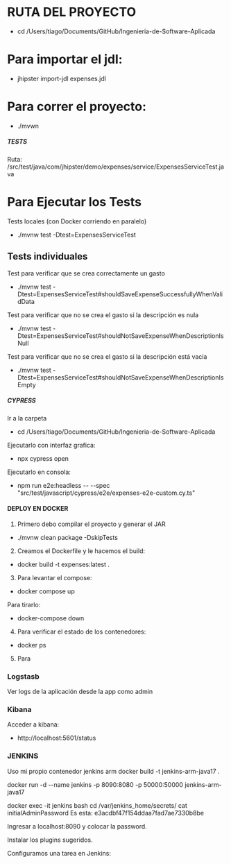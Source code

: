 # RUTA DEL PROYECTO

- cd /Users/tiago/Documents/GitHub/Ingenieria-de-Software-Aplicada


# Para importar el jdl:

- jhipster import-jdl expenses.jdl

# Para correr el proyecto:

- ./mvwn

##### TESTS

Ruta: /src/test/java/com/jhipster/demo/expenses/service/ExpensesServiceTest.java

# Para Ejecutar los Tests
 Tests locales (con Docker corriendo en paralelo)

- ./mvnw test -Dtest=ExpensesServiceTest

## Tests individuales

Test para verificar que se crea correctamente un gasto

- ./mvnw test -Dtest=ExpensesServiceTest#shouldSaveExpenseSuccessfullyWhenValidData

Test para verificar que no se crea el gasto si la descripción es nula

- ./mvnw test -Dtest=ExpensesServiceTest#shouldNotSaveExpenseWhenDescriptionIsNull

Test para verificar que no se crea el gasto si la descripción está vacía

- ./mvnw test -Dtest=ExpensesServiceTest#shouldNotSaveExpenseWhenDescriptionIsEmpty

##### CYPRESS

Ir a la carpeta

- cd /Users/tiago/Documents/GitHub/Ingenieria-de-Software-Aplicada

Ejecutarlo con interfaz grafica:

- npx cypress open

Ejecutarlo en consola:

- npm run e2e:headless -- --spec "src/test/javascript/cypress/e2e/expenses-e2e-custom.cy.ts"

#### DEPLOY EN DOCKER

1. Primero debo compilar el proyecto y generar el JAR

- ./mvnw clean package -DskipTests

2. Creamos el Dockerfile y le hacemos el build:

- docker build -t expenses:latest .

3. Para levantar el compose:

- docker compose up

Para tirarlo:

- docker-compose down

4. Para verificar el estado de los contenedores:

- docker ps

5. Para

### Logstasb

Ver logs de la aplicación desde la app como admin

### Kibana

Acceder a kibana:

- http://localhost:5601/status


### JENKINS

Uso mi propio contenedor jenkins arm
docker build -t jenkins-arm-java17 .

docker run -d --name jenkins -p 8090:8080 -p 50000:50000 jenkins-arm-java17

docker exec -it jenkins bash
cd /var/jenkins_home/secrets/
cat initialAdminPassword
Es esta: e3acdbf47f154ddaa7fad7ae7330b8be

Ingresar a localhost:8090 y colocar la password.


Instalar los plugins sugeridos.

Configuramos una tarea en Jenkins:
